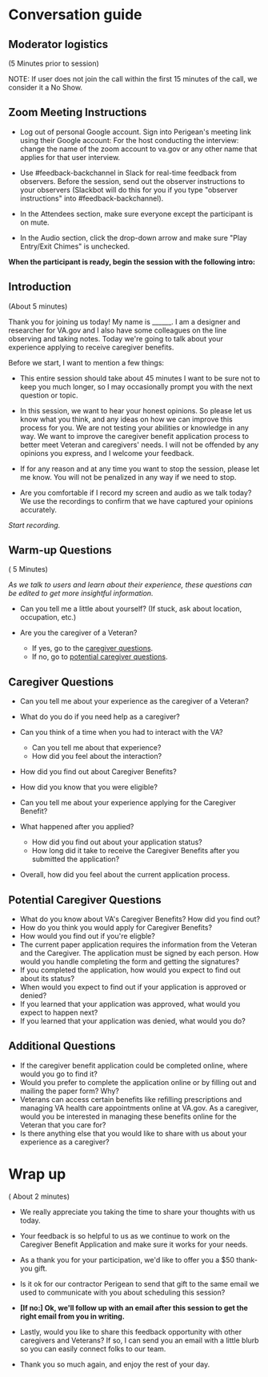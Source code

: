 # Conversation guide

## Moderator logistics
(5 Minutes prior to session)

NOTE: If user does not join the call within the first 15 minutes of the call, we consider it a No Show.

## Zoom Meeting Instructions 

- Log out of personal Google account. Sign into Perigean's meeting link using their Google account: For the host conducting the interview: change the name of the zoom account to va.gov or any other name that applies for that user interview.

- Use #feedback-backchannel in Slack for real-time feedback from observers. Before the session, send out the observer instructions to your observers (Slackbot will do this for you if you type "observer instructions" into #feedback-backchannel).

- In the Attendees section, make sure everyone except the participant is on mute.

- In the Audio section, click the drop-down arrow and make sure "Play Entry/Exit Chimes" is unchecked.


**When the participant is ready, begin the session with the following intro:**

##  Introduction
(About 5 minutes)

Thank you for joining us today! My name is ______. I am a designer and researcher for VA.gov and I also have some colleagues on the line observing and taking notes. Today we're going to talk about your experience applying to receive caregiver benefits.

Before we start, I want to mention a few things:

- This entire session should take about 45 minutes I want to be sure not to keep you much longer, so I may occasionally prompt you with the next question or topic.

- In this session, we want to hear your honest opinions. So please let us know what you think, and any ideas on how we can improve this process for you. We are not testing your abilities or knowledge in any way. We want to improve the caregiver benefit application process to better meet Veteran and caregivers' needs. I will not be offended by any opinions you express, and I welcome your feedback.

- If for any reason and at any time you want to stop the session, please let me know. You will not be penalized in any way if we need to stop.

- Are you comfortable if I record my screen and audio as we talk today? We use the recordings to confirm that we have captured your opinions accurately.

*Start recording.*

## Warm-up Questions
( 5 Minutes)

*As we talk to users and learn about their experience, these questions can be edited to get more insightful information.*

- Can you tell me a little about yourself? (If stuck, ask about location, occupation, etc.)

- Are you the caregiver of a Veteran? 
   - If yes, go to the [caregiver questions](#caregiver-questions).
   - If no, go to [potential caregiver questions](#potential-caregiver-questions).
   
## Caregiver Questions

- Can you tell me about your experience as the caregiver of a Veteran? 

- What do you do if you need help as a caregiver?

- Can you think of a time when you had to interact with the VA?
   - Can you tell me about that experience?
   - How did you feel about the interaction?

- How did you find out about Caregiver Benefits?
- How did you know that you were eligible?
- Can you tell me about your experience applying for the Caregiver Benefit?
- What happened after you applied?
   - How did you find out about your application status?
   - How long did it take to receive the Caregiver Benefits after you submitted the application?
- Overall, how did you feel about the current application process.
   
## Potential Caregiver Questions

- What do you know about VA's Caregiver Benefits? How did you find out?
- How do you think you would apply for Caregiver Benefits?
- How would you find out if you're eligble?
- The current paper application requires the information from the Veteran and the Caregiver. The application must be signed by each person. How would you handle completing the form and getting the signatures?
- If you completed the application, how would you expect to find out about its status?
- When would you expect to find out if your application is approved or denied?
- If you learned that your application was approved, what would you expect to happen next?
- If you learned that your application was denied, what would you do?


## Additional Questions 
- If the caregiver benefit application could be completed online, where would you go to find it?
- Would you prefer to complete the application online or by filling out and mailing the paper form? Why?
- Veterans can access certain benefits like refilling prescriptions and managing VA health care appointments online at VA.gov. As a caregiver, would you be interested in managing these benefits online for the Veteran that you care for?
- Is there anything else that you would like to share with us about your experience as a caregiver?


#  Wrap up
( About 2 minutes)

- We really appreciate you taking the time to share your thoughts with us today. 

- Your feedback is so helpful to us as we continue to work on the Caregiver Benefit Application and make sure it works for your needs.

- As a thank you for your participation, we'd like to offer you a $50 thank-you gift.

- Is it ok for our contractor Perigean to send that gift to the same email we used to communicate with you about scheduling this session?

- **[If no:] Ok, we'll follow up with an email after this session to get the right email from you in writing.**

- Lastly, would you like to share this feedback opportunity with other caregivers and Veterans? If so, I can send you an email with a little blurb so you can easily connect folks to our team.

- Thank you so much again, and enjoy the rest of your day.

